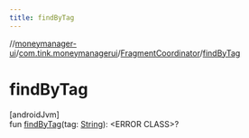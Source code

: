 ```yaml
---
title: findByTag
---
```

//[moneymanager-ui](../../../index.html)/[com.tink.moneymanagerui](../index.html)/[FragmentCoordinator](index.html)/[findByTag](find-by-tag.html)



# findByTag



[androidJvm]\
fun [findByTag](find-by-tag.html)(tag: [String](https://kotlinlang.org/api/latest/jvm/stdlib/kotlin/-string/index.html)): &lt;ERROR CLASS&gt;?




